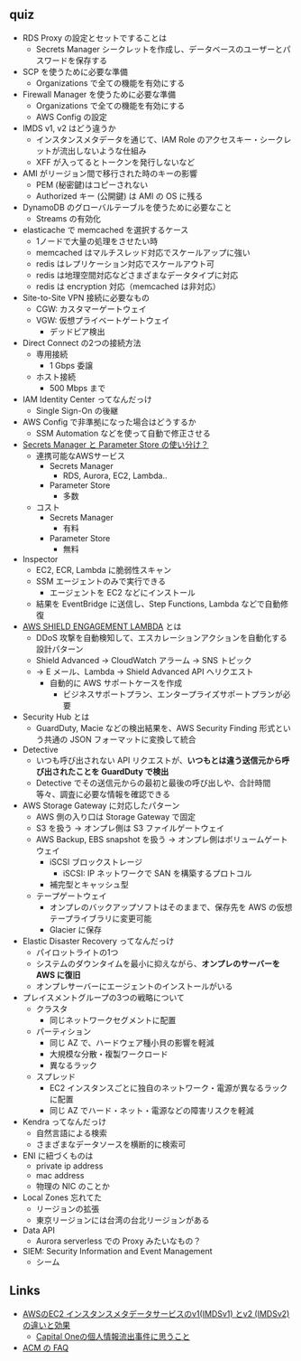## quiz

- RDS Proxy の設定とセットですることは
  - Secrets Manager シークレットを作成し、データベースのユーザーとパスワードを保存する
- SCP を使うために必要な準備
  - Organizations で全ての機能を有効にする
- Firewall Manager を使うために必要な準備
  - Organizations で全ての機能を有効にする
  - AWS Config の設定
- IMDS v1, v2 はどう違うか
  - インスタンスメタデータを通じて、IAM Role のアクセスキー・シークレットが流出しないような仕組み
  - XFF が入ってるとトークンを発行しないなど
- AMI がリージョン間で移行された時のキーの影響
  - PEM (秘密鍵)はコピーされない
  - Authorized キー (公開鍵) は AMI の OS に残る
- DynamoDB のグローバルテーブルを使うために必要なこと
  - Streams の有効化
- elasticache で memcached を選択するケース
  - 1ノードで大量の処理をさせたい時
  - memcached はマルチスレッド対応でスケールアップに強い
  - redis はレプリケーション対応でスケールアウト可
  - redis は地理空間対応などさまざまなデータタイプに対応
  - redis は encryption 対応（memcached は非対応）
- Site-to-Site VPN 接続に必要なもの
  - CGW: カスタマーゲートウェイ
  - VGW: 仮想プライベートゲートウェイ
    - デッドピア検出
- Direct Connect の2つの接続方法
  - 専用接続
    - 1 Gbps 委譲
  - ホスト接続
    - 500 Mbps まで
- IAM Identity Center ってなんだっけ
  - Single Sign-On の後継
- AWS Config で非準拠になった場合はどうするか
  - SSM Automation などを使って自動で修正させる
- [Secrets Manager と Parameter Store の使い分け？](https://qiita.com/tomoya_oka/items/a3dd44879eea0d1e3ef5)
  - 連携可能なAWSサービス
    - Secrets Manager
      - RDS, Aurora, EC2, Lambda..
    - Parameter Store
      - 多数
  - コスト
    - Secrets Manager
      - 有料
    - Parameter Store
      - 無料
- Inspector
  - EC2, ECR, Lambda に脆弱性スキャン
  - SSM エージェントのみで実行できる
    - エージェントを EC2 などにインストール
  - 結果を EventBridge に送信し、Step Functions, Lambda などで自動修復
- [AWS SHIELD ENGAGEMENT LAMBDA](https://s3.amazonaws.com/aws-shield-lambda/ShieldEngagementLambda.pdf) とは
  - DDoS 攻撃を自動検知して、エスカレーションアクションを自動化する設計パターン
  - Shield Advanced → CloudWatch アラーム → SNS トピック
  - → E メール、Lambda → Shield Advanced API へリクエスト
    - 自動的に AWS サポートケースを作成
      - ビジネスサポートプラン、エンタープライズサポートプランが必要
- Security Hub とは
  - GuardDuty, Macie などの検出結果を、AWS Security Finding 形式という共通の JSON フォーマットに変換して統合
- Detective
  - いつも呼び出されない API リクエストが、**いつもとは違う送信元から呼び出されたことを GuardDuty で検出**
  - Detective でその送信元からの最初と最後の呼び出しや、合計時間等々、調査に必要な情報を確認できる
- AWS Storage Gateway に対応したパターン
  - AWS 側の入り口は Storage Gateway で固定
  - S3 を扱う → オンプレ側は S3 ファイルゲートウェイ
  - AWS Backup, EBS snapshot を扱う → オンプレ側はボリュームゲートウェイ
    - iSCSI ブロックストレージ
      - iSCSI: IP ネットワークで SAN を構築するプロトコル
    - 補完型とキャッシュ型
  - テープゲートウェイ
    - オンプレのバックアップソフトはそのままで、保存先を AWS の仮想テープライブラリに変更可能
    - Glacier に保存
- Elastic Disaster Recovery ってなんだっけ
  - パイロットライトの1つ
  - システムのダウンタイムを最小に抑えながら、**オンプレのサーバーを AWS に復旧**
  - オンプレサーバーにエージェントのインストールがいる
- プレイスメントグループの3つの戦略について
  - クラスタ
    - 同じネットワークセグメントに配置
  - パーティション
    - 同じ AZ で、ハードウェア種小貝の影響を軽減
    - 大規模な分散・複製ワークロード
    - 異なるラック
  - スプレッド
    - EC2 インスタンスごとに独自のネットワーク・電源が異なるラックに配置
    - 同じ AZ でハード・ネット・電源などの障害リスクを軽減
- Kendra ってなんだっけ
  - 自然言語による検索
  - さまざまなデータソースを横断的に検索可
- ENI に紐づくものは
  - private ip address
  - mac address
  - 物理の NIC のことか
- Local Zones 忘れてた
  - リージョンの拡張
  - 東京リージョンには台湾の台北リージョンがある
- Data API
  - Aurora serverless での Proxy みたいなもの？
- SIEM: Security Information and Event Management
  - シーム

## Links

- [AWSのEC2 インスタンスメタデータサービスのv1(IMDSv1) とv2 (IMDSv2) の違いと効果](https://blog.takuros.net/entry/2020/09/30/111717)
  - [Capital Oneの個人情報流出事件に思うこと](https://blog.takuros.net/entry/2019/08/12/162015)
- [ACM の FAQ](https://aws.amazon.com/jp/certificate-manager/faqs/)

